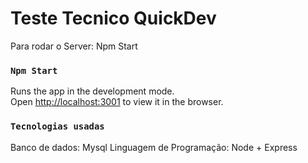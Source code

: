 # Teste Tecnico  QuickDev


Para rodar o Server: Npm Start

### `Npm Start`

Runs the app in the development mode.\
Open [http://localhost:3001](http://localhost:3001) to view it in the browser.


### `Tecnologias usadas`

Banco de dados: Mysql
Linguagem de Programação: Node + Express
